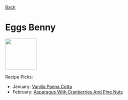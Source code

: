 [Back](../index.md)
# Eggs Benny

<img src="http://api.adorable.io/avatars/100/englishmuffin%40flavor.magazine" height="100" width="100" />

Recipe Picks:

- January: [Vanilla Panna Cotta](../recipe/jan/vanilla-panna-cotta.md)
- February: [Asparagus With Cranberries And Pine Nuts](../recipe/feb/asparagus-with-cranberries-and-pine-nuts.md)
